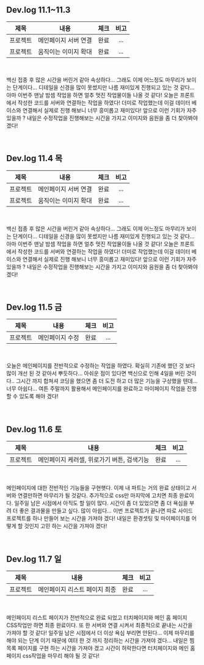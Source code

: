 ## Dev.log 11.1~11.3

  |제목|내용|체크|비고|
|:------:|:------:|:------:|:------:|
|프로젝트|메인페이지 서버 연결|완료|...|
|프로젝트|움직이는 이미지 확대|완료|...|

<br />

백신 접종 후 많은 시간을 버린거 같아 속상하다... 그래도 이제 어느정도 마무리가 보이는 단계이다... 디테일을 신경을 많이 못썼지만 나름 재미있게 진행되고 있는 것 같다... 아마 이번주 맨날 밤셈 작업을 하면 얼추 멋진 작업물이들 나올 것 같다! 오늘은 프론트에서 작성한 코드를 서버와 연결하는 작업을 하였다! 더미로 작업했는데 이걸 데이터 베이스와 연결해서 실제로 진행 해보니 너무 흥미롭고 재미있다! 앞으로 이런 기회가 자주 있을까 ? 내일은 수정작업을 진행해보는 시간을 가지고 이미지와 음원을 좀 더 찾아봐야 겠다!

<br />

## Dev.log 11.4 목

  |제목|내용|체크|비고|
|:------:|:------:|:------:|:------:|
|프로젝트|메인페이지 서버 연결|완료|...|
|프로젝트|움직이는 이미지 확대|완료|...|

<br />

백신 접종 후 많은 시간을 버린거 같아 속상하다... 그래도 이제 어느정도 마무리가 보이는 단계이다... 디테일을 신경을 많이 못썼지만 나름 재미있게 진행되고 있는 것 같다... 아마 이번주 맨날 밤셈 작업을 하면 얼추 멋진 작업물이들 나올 것 같다! 오늘은 프론트에서 작성한 코드를 서버와 연결하는 작업을 하였다! 더미로 작업했는데 이걸 데이터 베이스와 연결해서 실제로 진행 해보니 너무 흥미롭고 재미있다! 앞으로 이런 기회가 자주 있을까 ? 내일은 수정작업을 진행해보는 시간을 가지고 이미지와 음원을 좀 더 찾아봐야 겠다!

<br />

## Dev.log 11.5 금

  |제목|내용|체크|비고|
|:------:|:------:|:------:|:------:|
|프로젝트|메인페이지 수정|완료|...|


<br />

오늘은 메인페이지를 전반적으로 수정하는 작업을 하였다. 확실히 기존에 했던 것 보다 많이 개선 된 것 같아서 뿌듯하다... 아쉬운 점이 있다면 백신으로 인해 4일을 버린 것이다.. 그시간 까지 합쳐셔 코딩을 했으면 좀 더 도전 하고 더 많은 기능을 구상했을 텐데... 너무 아쉽다... 여튼 주말까지 활용해서 메인페이지를 완료하고 마이페이지 작업을 진행 할 수 있도록 해야 겠다!

<br />

## Dev.log 11.6 토

  |제목|내용|체크|비고|
|:------:|:------:|:------:|:------:|
|프로젝트|메인페이지 케러셀, 위로가기 버튼, 검색기능|완료|...|


<br />

메인페이지에 대한 전반적인 기능들을 구현햇다. 이제 내 파트는 거의 완료 상태이고 서버와 연결만하면 마무리가 될 것같다. 추가적으로 css만 마지막에 고치면 최종 완료이다. 일주일 남은 시점에서 아직도 할 일이 많다. 시간이 좀 더 있었으면 좀 더 욕심을 부려 더 좋은 결과물을 만들고 싶다. 많이 아쉽다... 이번 프로젝트가 끝나면 따로 사이드 프로젝트를 하나 만들어 보는 시간을 가져야 겠다! 내일은 환경셋팅 및 마이페이지를 어떻게 할 것인지 고민 하는 시간을 가져야 겠다! 

<br />

## Dev.log 11.7 일

  |제목|내용|체크|비고|
|:------:|:------:|:------:|:------:|
|프로젝트|메인페이지 리스트 페이지 최종|완료|...|


<br />

메인페이지 리스트 페이지가 전반적으로 완료 되었고 터치페이지와 메인 홈 페이지 CSS작업만 하면 최종 완료이다. 또 한 서버와 연결 시켜서 최종적으로 끝내는 시간을 가져야 할 것 같다! 일주일 남은 시점에서 더 이상 욕심 부리면 안된다... 이제 마무리를 해야 되는 단계 이기 때문에 여텨 한 것 까지 정리하는 시간을 가져야 겠다... 내일은 찜목록 페이지를 구현 하는 시간을 가져야 겠고 시간이 허락한다면 터치페이지와 메인 홈 페이지 css작업을 마무리 해야 될 것 같다! 

<br />